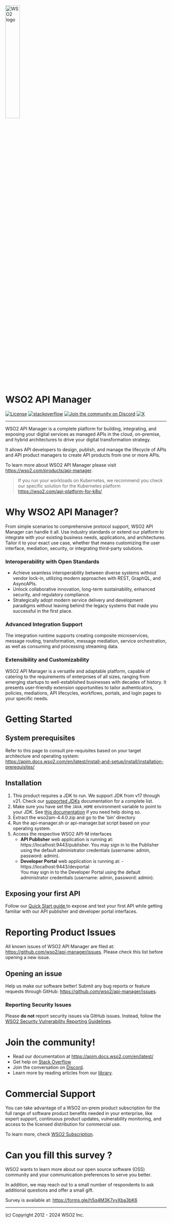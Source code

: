 <img src="https://wso2.cachefly.net/wso2/sites/all/image_resources/wso2-branding-logos/wso2-logo-orange.png" alt="WSO2 logo" width=30% height=30% />

# WSO2 API Manager

[![License](https://img.shields.io/badge/License-Apache%202.0-blue.svg)](https://opensource.org/licenses/Apache-2.0)
[![stackoverflow](https://img.shields.io/badge/Get%20Support%20on%20Stack%20Overflow-wso2am-orange)](https://stackoverflow.com/tags/wso2-am/)
[![Join the community on Discord](https://img.shields.io/badge/Join%20us%20on%20Discord-wso2--apim-blueviolet)](https://discord.com/invite/wso2)
[![X](https://img.shields.io/twitter/follow/wso2.svg?style=social&label=Follow%20Us)](https://twitter.com/intent/follow?screen_name=wso2)

---

WSO2 API Manager is a complete platform for building, integrating, and exposing your digital services as managed APIs in the cloud, on-premise, and hybrid architectures to drive your digital transformation strategy.

It allows API developers to design, publish, and manage the lifecycle of APIs and API product managers to create API products from one or more APIs.

To learn more about WSO2 API Manager please visit https://wso2.com/products/api-manager.

> If you run your workloads on Kubernetes, we recommend you check our specific solution for the Kubernetes platform https://wso2.com/api-platform-for-k8s/ 
>

# Why WSO2 API Manager?

From simple scenarios to comprehensive protocol support, WSO2 API Manager can handle it all. Use industry standards or extend our platform to integrate with your existing business needs, applications, and architectures. Tailor it to your exact use case, whether that means customizing the user interface, mediation, security, or integrating third-party solutions.

### Interoperability with Open Standards

* Achieve seamless interoperability between diverse systems without vendor lock-in, utilizing modern approaches with REST, GraphQL, and AsyncAPIs. 
* Unlock collaborative innovation, long-term sustainability, enhanced security, and regulatory compliance. 
* Strategically adopt modern service delivery and development paradigms without leaving behind the legacy systems that made you successful in the first place.

### Advanced Integration Support

The integration runtime supports creating composite microservices, message routing, transformation, message mediation, service orchestration, as well as consuming and processing streaming data.

### Extensibility and Customizability

WSO2 API Manager is a versatile and adaptable platform, capable of catering to the requirements of enterprises of all sizes, ranging from emerging startups to well-established businesses with decades of history. It presents user-friendly extension opportunities to tailor authenticators, policies, mediations, API lifecycles, workflows, portals, and login pages to your specific needs.

Getting Started
=============

## System prerequisites

Refer to this page to consult pre-requisites based on your target architecture and operating system: https://apim.docs.wso2.com/en/latest/install-and-setup/install/installation-prerequisites/

Installation
----------------------------------

1. This product requires a JDK to run. We support JDK from v17 through v21. Check our [supported JDKs](https://apim.docs.wso2.com/en/latest/install-and-setup/setup/reference/product-compatibility/#tested-operating-systems-and-jdks) documentation  for a complete list.
2. Make sure you have set the `JAVA_HOME` environment variable to point to your JDK. See [this documentation](https://apim.docs.wso2.com/en/latest/install-and-setup/install/installing-the-product/installing-api-m-runtime/#setting-up-java_home) if you need help doing so. 
3. Extract the wso2am-4.4.0.zip and go to the 'bin' directory
4. Run the api-manager.sh or api-manager.bat script based on your operating system.
5. Access the respective WSO2 API-M interfaces
    * **API Publisher** web application is running at: https://localhost:9443/publisher.
      You may sign in to the Publisher using the default administrator credentials (username: admin, password: admin).
    * **Developer Portal** web application is running at: - https://localhost:9443/devportal \
      You may sign in to the Developer Portal using the default administrator credentials (username: admin, password: admin).

## Exposing your first API

Follow our [Quick Start guide ](https://apim.docs.wso2.com/en/latest/get-started/api-manager-quick-start-guide/) to expose and test your first API while getting familiar with our API publisher and developer portal interfaces.

# Reporting Product Issues

All known issues of WSO2 API Manager are filed at: https://github.com/wso2/api-manager/issues. Please check this list before opening a new issue.

Opening an issue
----------------------------------

Help us make our software better! Submit any bug reports or feature requests through GitHub:  https://github.com/wso2/api-manager/issues. 

### Reporting Security Issues

Please **do not** report security issues via GitHub issues. Instead, follow the [WSO2 Security Vulnerability Reporting Guidelines](https://security.docs.wso2.com/en/latest/security-reporting/vulnerability-reporting-guidelines/).

# Join the community!

- Read our documentation at https://apim.docs.wso2.com/en/latest/
- Get help on [Stack Overflow](https://stackoverflow.com/questions/tagged/wso2-api-manager)
- Join the conversation on [Discord](https://discord.gg/wso2).
- Learn more by reading articles from our [library](https://wso2.com/library/).

# Commercial Support

You can take advantage of a WSO2 on-prem product subscription for the full range of software product benefits needed in your enterprise, like expert support, continuous product updates, vulnerability monitoring, and access to the licensed distribution for commercial use.

To learn more, check [WSO2 Subscription](https://wso2.com/subscription/).

Can you fill this survey ?
==================================

WSO2 wants to learn more about our open source software (OSS) community and your communication preferences to serve you better.

In addition, we may reach out to a small number of respondents to ask additional questions and offer a small gift.

Survey is available at: https://forms.gle/h5q4M3K7vyXba3bK6

--------------------------------------------------------------------------------
(c) Copyright 2012 - 2024 WSO2 Inc.

